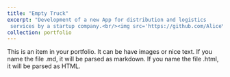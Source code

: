 ```yaml
---
title: "Empty Truck"
excerpt: "Development of a new App for distribution and logistics
 services by a startup company.<br/><img src='https://github.com/AliceYu68/tongjie-yu.github.io/blob/master/images/WechatIMG312.jpeg'>"
collection: portfolio
---
```


This is an item in your portfolio. It can be have images or nice text. If you name the file .md, it will be parsed as markdown. If you name the file .html, it will be parsed as HTML. 
